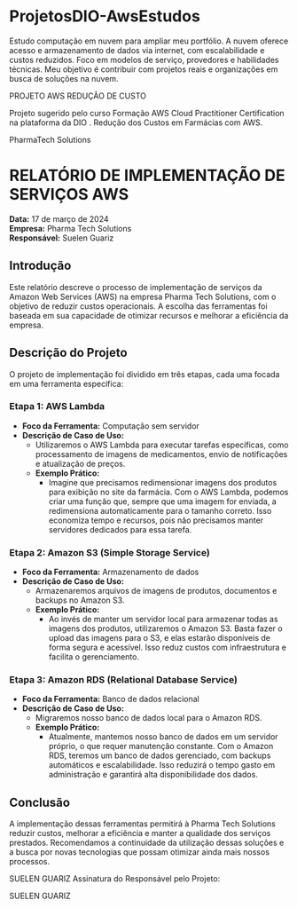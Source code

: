 # ProjetosDIO-AwsEstudos
Estudo computação em nuvem para ampliar meu portfólio. A nuvem oferece acesso e armazenamento de dados via internet, com escalabilidade e custos reduzidos. Foco em modelos de serviço, provedores e habilidades técnicas. Meu objetivo é contribuir com projetos reais e organizações em busca de soluções na nuvem.

PROJETO AWS REDUÇÃO DE CUSTO 

Projeto sugerido pelo curso Formação AWS Cloud Practitioner Certification na plataforma da DIO . Redução dos Custos em Farmácias com AWS.



PharmaTech Solutions

# RELATÓRIO DE IMPLEMENTAÇÃO DE SERVIÇOS AWS
**Data:** 17 de março de 2024  
**Empresa:** Pharma Tech Solutions   
**Responsável:** Suelen Guariz 

## Introdução
Este relatório descreve o processo de implementação de serviços da Amazon Web Services (AWS) na empresa Pharma Tech Solutions, com o objetivo de reduzir custos operacionais. A escolha das ferramentas foi baseada em sua capacidade de otimizar recursos e melhorar a eficiência da empresa.

## Descrição do Projeto
O projeto de implementação foi dividido em três etapas, cada uma focada em uma ferramenta específica:

### Etapa 1: AWS Lambda
- **Foco da Ferramenta:** Computação sem servidor
- **Descrição de Caso de Uso:**
  - Utilizaremos o AWS Lambda para executar tarefas específicas, como processamento de imagens de medicamentos, envio de notificações e atualização de preços.
  - **Exemplo Prático:**
    - Imagine que precisamos redimensionar imagens dos produtos para exibição no site da farmácia. Com o AWS Lambda, podemos criar uma função que, sempre que uma imagem for enviada, a redimensiona automaticamente para o tamanho correto. Isso economiza tempo e recursos, pois não precisamos manter servidores dedicados para essa tarefa.

### Etapa 2: Amazon S3 (Simple Storage Service)
- **Foco da Ferramenta:** Armazenamento de dados
- **Descrição de Caso de Uso:**
  - Armazenaremos arquivos de imagens de produtos, documentos e backups no Amazon S3.
  - **Exemplo Prático:**
    - Ao invés de manter um servidor local para armazenar todas as imagens dos produtos, utilizaremos o Amazon S3. Basta fazer o upload das imagens para o S3, e elas estarão disponíveis de forma segura e acessível. Isso reduz custos com infraestrutura e facilita o gerenciamento.

### Etapa 3: Amazon RDS (Relational Database Service)
- **Foco da Ferramenta:** Banco de dados relacional
- **Descrição de Caso de Uso:**
  - Migraremos nosso banco de dados local para o Amazon RDS.
  - **Exemplo Prático:**
    - Atualmente, mantemos nosso banco de dados em um servidor próprio, o que requer manutenção constante. Com o Amazon RDS, teremos um banco de dados gerenciado, com backups automáticos e escalabilidade. Isso reduzirá o tempo gasto em administração e garantirá alta disponibilidade dos dados.

## Conclusão
A implementação dessas ferramentas permitirá à Pharma Tech Solutions reduzir custos, melhorar a eficiência e manter a qualidade dos serviços prestados. Recomendamos a continuidade da utilização dessas soluções e a busca por novas tecnologias que possam otimizar ainda mais nossos processos.



SUELEN GUARIZ 
Assinatura do Responsável pelo Projeto:

SUELEN GUARIZ 
